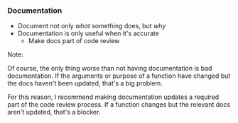 ### Documentation

* Document not only _what_ something does, but _why_
* Documentation is only useful when it's accurate
	* Make docs part of code review <!-- .element: class="fragment" -->

Note:

Of course, the only thing worse than not having documentation is bad documentation. If the arguments or purpose of a function have changed but the docs haven't been updated, that's a big problem.

For this reason, I recommend making documentation updates a required part of the code review process. If a function changes but the relevant docs aren't updated, that's a blocker.
